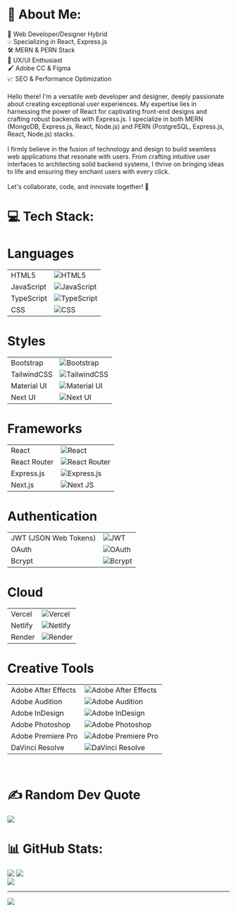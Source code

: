 # 💫 About Me:
🚀 Web Developer/Designer Hybrid<br>💡 Specializing in React, Express.js<br>🛠️ MERN & PERN Stack<br>🎨 UX/UI Enthusiast<br>🖌️ Adobe CC & Figma<br>📈 SEO & Performance Optimization <br><br>Hello there! I'm a versatile web developer and designer, deeply passionate about creating exceptional user experiences. My expertise lies in harnessing the power of React for captivating front-end designs and crafting robust backends with Express.js. I specialize in both MERN (MongoDB, Express.js, React, Node.js) and PERN (PostgreSQL, Express.js, React, Node.js) stacks.<br><br>I firmly believe in the fusion of technology and design to build seamless web applications that resonate with users. From crafting intuitive user interfaces to architecting solid backend systems, I thrive on bringing ideas to life and ensuring they enchant users with every click.<br><br>Let's collaborate, code, and innovate together! 🌟


# 💻 Tech Stack:
# Languages
| | |
|---|---|
| HTML5 | ![HTML5](https://img.shields.io/badge/html5-%23E34F26.svg?style=flat-square&logo=html5&logoColor=white) |
| JavaScript | ![JavaScript](https://img.shields.io/badge/javascript-%23323330.svg?style=flat-square&logo=javascript&logoColor=%23F7DF1E) |
| TypeScript | ![TypeScript](https://img.shields.io/badge/typescript-%23007ACC.svg?style=flat-square&logo=typescript&logoColor=white) |
| CSS | ![CSS](https://img.shields.io/badge/css3-%231572B6.svg?style=flat-square&logo=css3&logoColor=white) |

# Styles
| | |
|---|---|
| Bootstrap | ![Bootstrap](https://img.shields.io/badge/bootstrap-%23563D7C.svg?style=flat-square&logo=bootstrap&logoColor=white) |
| TailwindCSS | ![TailwindCSS](https://img.shields.io/badge/tailwindcss-%2338B2AC.svg?style=flat-square&logo=tailwind-css&logoColor=white) |
| Material UI | ![Material UI](https://img.shields.io/badge/materialui-%230081CB.svg?style=flat-square&logo=material-ui&logoColor=white) |
| Next UI | ![Next UI](https://img.shields.io/badge/next_ui-000000.svg?style=flat-square&logo=next.js&logoColor=white) |

# Frameworks
| | |
|---|---|
| React | ![React](https://img.shields.io/badge/react-%2320232a.svg?style=flat-square&logo=react&logoColor=%2361DAFB) |
| React Router | ![React Router](https://img.shields.io/badge/React_Router-CA4245?style=flat-square&logo=react-router&logoColor=white) |
| Express.js | ![Express.js](https://img.shields.io/badge/express.js-%23404d59.svg?style=flat-square&logo=express&logoColor=%2361DAFB) |
| Next.js | ![Next JS](https://img.shields.io/badge/Next-black?style=flat-square&logo=next.js&logoColor=white) |

# Authentication
| | |
|---|---|
| JWT (JSON Web Tokens) | ![JWT](https://img.shields.io/badge/JWT-black?style=flat-square&logo=JSON%20web%20tokens) |
| OAuth | ![OAuth](https://img.shields.io/badge/oauth-%235F49FF.svg?style=flat-square&logo=oauth&logoColor=white) |
| Bcrypt | ![Bcrypt](https://img.shields.io/badge/bcrypt-%23932639.svg?style=flat-square&logo=bcrypt&logoColor=white) |

# Cloud
| | |
|---|---|
| Vercel | ![Vercel](https://img.shields.io/badge/vercel-%23000000.svg?style=flat-square&logo=vercel&logoColor=white) |
| Netlify | ![Netlify](https://img.shields.io/badge/netlify-%23000000.svg?style=flat-square&logo=netlify&logoColor=#00C7B7) |
| Render | ![Render](https://img.shields.io/badge/render-%23404040.svg?style=flat-square&logo=render&logoColor=#6E46AE) |

# Creative Tools
| | |
|---|---|
| Adobe After Effects | ![Adobe After Effects](https://img.shields.io/badge/Adobe%20After%20Effects-9999FF.svg?style=flat-square&logo=Adobe%20After%20Effects&logoColor=white) |
| Adobe Audition | ![Adobe Audition](https://img.shields.io/badge/Adobe%20Audition-9999FF.svg?style=flat-square&logo=Adobe%20Audition&logoColor=white) |
| Adobe InDesign | ![Adobe InDesign](https://img.shields.io/badge/Adobe%20InDesign-49021F?style=flat-square&logo=adobeindesign&logoColor=white) |
| Adobe Photoshop | ![Adobe Photoshop](https://img.shields.io/badge/adobephotoshop-%2331A8FF.svg?style=flat-square&logo=adobephotoshop&logoColor=white) |
| Adobe Premiere Pro | ![Adobe Premiere Pro](https://img.shields.io/badge/Adobe%20Premiere%20Pro-9999FF.svg?style=flat-square&logo=Adobe%20Premiere%20Pro&logoColor=white) |
| DaVinci Resolve | ![DaVinci Resolve](https://img.shields.io/badge/DaVinci%20Resolve-021326.svg?style=flat-square&logo=davinciresolve&logoColor=white)

<br/>

# ✍️ Random Dev Quote
![](https://quotes-github-readme.vercel.app/api?type=horizontal&theme=radical)
# 📊 GitHub Stats:
![](https://github-readme-stats.vercel.app/api?username=freudinsky&theme=tokyonight&hide_border=true&include_all_commits=false&count_private=false) ![](https://github-readme-streak-stats.herokuapp.com/?user=freudinsky&theme=tokyonight&hide_border=true)<br/>
![](https://github-readme-stats.vercel.app/api/top-langs/?username=freudinsky&theme=tokyonight&hide_border=true&include_all_commits=false&count_private=false&layout=compact)
<br/>

---
[![](https://visitcount.itsvg.in/api?id=freudinsky&icon=0&color=0)](https://visitcount.itsvg.in)

<!-- Proudly created with GPRM ( https://gprm.itsvg.in ) -->
